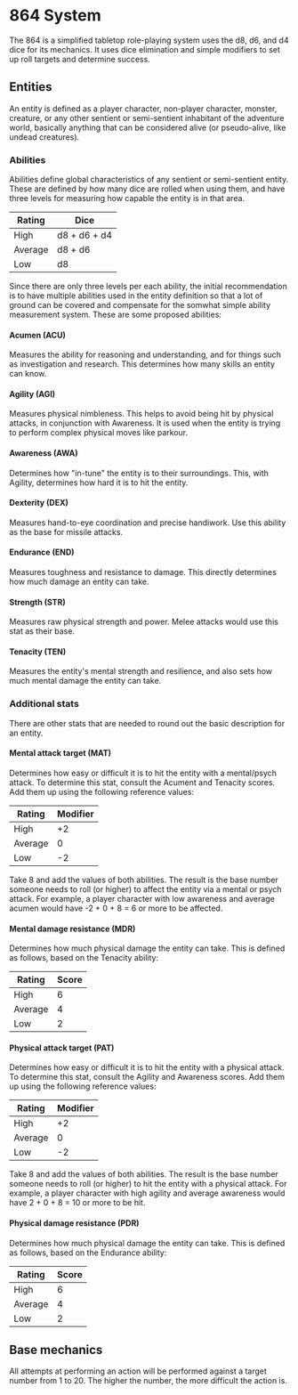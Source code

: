 # 864 System
The 864 is a simplified tabletop role-playing system uses the d8, d6, and d4 dice for its mechanics. It uses dice elimination and simple modifiers to set up roll targets and determine success.

## Entities
An entity is defined as a player character, non-player character, monster, creature, or any other sentient or semi-sentient inhabitant of the adventure world, basically anything that can be considered alive (or pseudo-alive, like undead creatures).

### Abilities
Abilities define global characteristics of any sentient or semi-sentient entity. These are defined by how many dice are rolled when using them, and have three levels for measuring how capable the entity is in that area.

| Rating  | Dice         | 
|---------|--------------|
| High    | d8 + d6 + d4 |
| Average | d8 + d6      |
| Low     | d8           |

Since there are only three levels per each ability, the initial recommendation is to have multiple abilities used in the entity definition so that a lot of ground can be covered and compensate for the somwhat simple ability measurement system. These are some proposed abilities:

#### Acumen (ACU)
Measures the ability for reasoning and understanding, and for things such as investigation and research. This determines how many skills an entity can know.

#### Agility (AGI)
Measures physical nimbleness. This helps to avoid being hit by physical attacks, in conjunction with Awareness. It is used when the entity is trying to perform complex physical moves like parkour.

#### Awareness (AWA)
Determines how "in-tune" the entity is to their surroundings. This, with Agility, determines how hard it is to hit the entity.

#### Dexterity (DEX)
Measures hand-to-eye coordination and precise handiwork. Use this ability as the base for missile attacks.

#### Endurance (END)
Measures toughness and resistance to damage. This directly determines how much damage an entity can take.

#### Strength (STR)
Measures raw physical strength and power. Melee attacks would use this stat as their base.

#### Tenacity (TEN)
Measures the entity's mental strength and resilience, and also sets how much mental damage the entity can take.

### Additional stats
There are other stats that are needed to round out the basic description for an entity.

#### Mental attack target (MAT)
Determines how easy or difficult it is to hit the entity with a mental/psych attack. To determine this stat, consult the Acument and Tenacity scores. Add them up using the following reference values:

| Rating  | Modifier | 
|---------|----------|
| High    | +2       |
| Average | 0        |
| Low     | -2       |

Take 8 and add the values of both abilities. The result is the base number someone needs to roll (or higher) to affect the entity via a mental or psych attack. For example, a player character with low awareness and average acumen would have -2 + 0 + 8 = 6 or more to be affected.

#### Mental damage resistance (MDR)
Determines how much physical damage the entity can take. This is defined as follows, based on the Tenacity ability:

| Rating  | Score | 
|---------|-------|
| High    | 6     |
| Average | 4     |
| Low     | 2     |

#### Physical attack target (PAT)
Determines how easy or difficult it is to hit the entity with a physical attack. To determine this stat, consult the Agility and Awareness scores. Add them up using the following reference values:

| Rating  | Modifier | 
|---------|----------|
| High    | +2       |
| Average | 0        |
| Low     | -2       |

Take 8 and add the values of both abilities. The result is the base number someone needs to roll (or higher) to hit the entity with a physical attack. For example, a player character with high agility and average awareness would have 2 + 0 + 8 = 10 or more to be hit.

#### Physical damage resistance (PDR)
Determines how much physical damage the entity can take. This is defined as follows, based on the Endurance ability:

| Rating  | Score | 
|---------|-------|
| High    | 6     |
| Average | 4     |
| Low     | 2     |

## Base mechanics
All attempts at performing an action will be performed against a target number from 1 to 20. The higher the number, the more difficult the action is.
